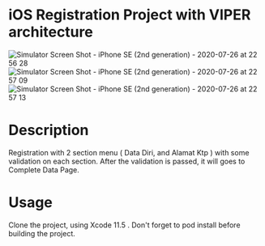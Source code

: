 # iOS Registration Project with VIPER architecture
![Simulator Screen Shot - iPhone SE (2nd generation) - 2020-07-26 at 22 56 28](https://user-images.githubusercontent.com/23281857/88483665-87943280-cf93-11ea-805e-98f3c39290e0.png)
![Simulator Screen Shot - iPhone SE (2nd generation) - 2020-07-26 at 22 57 09](https://user-images.githubusercontent.com/23281857/88483664-86fb9c00-cf93-11ea-9b1f-fca7a3859713.png)
![Simulator Screen Shot - iPhone SE (2nd generation) - 2020-07-26 at 22 57 13](https://user-images.githubusercontent.com/23281857/88483663-83681500-cf93-11ea-85f8-d21ca078f928.png)

# Description

Registration with 2 section menu ( Data Diri, and Alamat Ktp ) with some validation on each section. After the validation is passed, it will goes to Complete Data Page.

# Usage

Clone the project, using Xcode 11.5 . Don't forget to pod install before building the project. 
